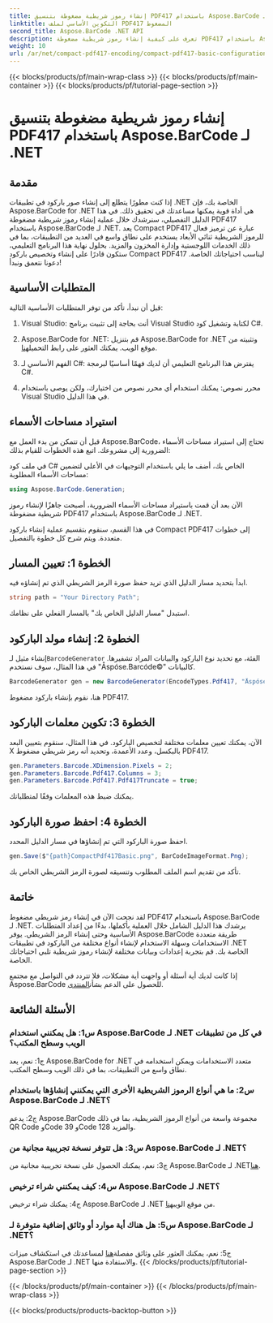 ```yaml
---
title: إنشاء رموز شريطية مضغوطة بتنسيق PDF417 باستخدام Aspose.BarCode لـ .NET
linktitle: التكوين الأساسي لملف PDF417 المضغوط
second_title: Aspose.BarCode .NET API
description: تعرف على كيفية إنشاء رموز شريطية مضغوطة PDF417 باستخدام Aspose.BarCode لـ .NET. دليل شامل يتضمن تعليمات خطوة بخطوة وأمثلة على التعليمات البرمجية.
weight: 10
url: /ar/net/compact-pdf417-encoding/compact-pdf417-basic-configuration/
---
```


{{< blocks/products/pf/main-wrap-class >}}
{{< blocks/products/pf/main-container >}}
{{< blocks/products/pf/tutorial-page-section >}}

# إنشاء رموز شريطية مضغوطة بتنسيق PDF417 باستخدام Aspose.BarCode لـ .NET

## مقدمة

إذا كنت مطورًا يتطلع إلى إنشاء صور باركود في تطبيقات .NET الخاصة بك، فإن Aspose.BarCode for .NET هي أداة قوية يمكنها مساعدتك في تحقيق ذلك. في هذا الدليل التفصيلي، سنرشدك خلال عملية إنشاء رموز شريطية مضغوطة PDF417 باستخدام Aspose.BarCode لـ .NET. يعد Compact PDF417 عبارة عن ترميز فعال للرموز الشريطية ثنائي الأبعاد يستخدم على نطاق واسع في العديد من التطبيقات، بما في ذلك الخدمات اللوجستية وإدارة المخزون والمزيد. بحلول نهاية هذا البرنامج التعليمي، ستكون قادرًا على إنشاء وتخصيص باركود Compact PDF417 ليناسب احتياجاتك الخاصة. دعونا نتعمق ونبدأ!

## المتطلبات الأساسية

قبل أن نبدأ، تأكد من توفر المتطلبات الأساسية التالية:

1. Visual Studio: أنت بحاجة إلى تثبيت برنامج Visual Studio لكتابة وتشغيل كود C#.

2.  Aspose.BarCode for .NET: قم بتنزيل Aspose.BarCode for .NET وتثبيته من موقع الويب. يمكنك العثور على رابط التحميل[هنا](https://releases.aspose.com/barcode/net/).

3. الفهم الأساسي لـ C#: يفترض هذا البرنامج التعليمي أن لديك فهمًا أساسيًا لبرمجة C#.

4. محرر نصوص: يمكنك استخدام أي محرر نصوص من اختيارك، ولكن يوصى باستخدام Visual Studio في هذا الدليل.

## استيراد مساحات الأسماء

قبل أن تتمكن من بدء العمل مع Aspose.BarCode، تحتاج إلى استيراد مساحات الأسماء الضرورية إلى مشروعك. اتبع هذه الخطوات للقيام بذلك:


في ملف كود C# الخاص بك، أضف ما يلي باستخدام التوجيهات في الأعلى لتضمين مساحات الأسماء المطلوبة:

```csharp
using Aspose.BarCode.Generation;
```

الآن بعد أن قمت باستيراد مساحات الأسماء الضرورية، أصبحت جاهزًا لإنشاء رموز شريطية مضغوطة PDF417 باستخدام Aspose.BarCode لـ .NET.

في هذا القسم، سنقوم بتقسيم عملية إنشاء باركود Compact PDF417 إلى خطوات متعددة. ويتم شرح كل خطوة بالتفصيل.

## الخطوة 1: تعيين المسار

ابدأ بتحديد مسار الدليل الذي تريد حفظ صورة الرمز الشريطي الذي تم إنشاؤه فيه.

```csharp
string path = "Your Directory Path";
```

استبدل "مسار الدليل الخاص بك" بالمسار الفعلي على نظامك.

## الخطوة 2: إنشاء مولد الباركود

 إنشاء مثيل لـ`BarcodeGenerator` الفئة، مع تحديد نوع الباركود والبيانات المراد تشفيرها. في هذا المثال، سوف نستخدم "Åspóse.Barcóde©" كالبيانات.

```csharp
BarcodeGenerator gen = new BarcodeGenerator(EncodeTypes.Pdf417, "Åspóse.Barcóde©");
```

هنا، نقوم بإنشاء باركود مضغوط PDF417.

## الخطوة 3: تكوين معلمات الباركود

الآن، يمكنك تعيين معلمات مختلفة لتخصيص الباركود. في هذا المثال، سنقوم بتعيين البعد X بالبكسل، وعدد الأعمدة، وتحديد أنه رمز شريطي مضغوط PDF417.

```csharp
gen.Parameters.Barcode.XDimension.Pixels = 2;
gen.Parameters.Barcode.Pdf417.Columns = 3;
gen.Parameters.Barcode.Pdf417.Pdf417Truncate = true;
```

يمكنك ضبط هذه المعلمات وفقًا لمتطلباتك.

## الخطوة 4: احفظ صورة الباركود

احفظ صورة الباركود التي تم إنشاؤها في مسار الدليل المحدد.

```csharp
gen.Save($"{path}CompactPdf417Basic.png", BarCodeImageFormat.Png);
```

تأكد من تقديم اسم الملف المطلوب وتنسيقه لصورة الرمز الشريطي الخاص بك.

## خاتمة

لقد نجحت الآن في إنشاء رمز شريطي مضغوط PDF417 باستخدام Aspose.BarCode لـ .NET. يرشدك هذا الدليل الشامل خلال العملية بأكملها، بدءًا من إعداد المتطلبات الأساسية وحتى إنشاء الرمز الشريطي. يوفر Aspose.BarCode طريقة متعددة الاستخدامات وسهلة الاستخدام لإنشاء أنواع مختلفة من الباركود في تطبيقات .NET الخاصة بك. قم بتجربة إعدادات وبيانات مختلفة لإنشاء رموز شريطية تلبي احتياجاتك الخاصة.

 إذا كانت لديك أية أسئلة أو واجهت أية مشكلات، فلا تتردد في التواصل مع مجتمع Aspose.BarCode للحصول على الدعم بشأن[المنتدى](https://forum.aspose.com/c/barcode/13).

## الأسئلة الشائعة

### س1: هل يمكنني استخدام Aspose.BarCode لـ .NET في كل من تطبيقات الويب وسطح المكتب؟

ج1: نعم، يعد Aspose.BarCode for .NET متعدد الاستخدامات ويمكن استخدامه في نطاق واسع من التطبيقات، بما في ذلك الويب وسطح المكتب.

### س2: ما هي أنواع الرموز الشريطية الأخرى التي يمكنني إنشاؤها باستخدام Aspose.BarCode لـ .NET؟

ج2: يدعم Aspose.BarCode مجموعة واسعة من أنواع الرموز الشريطية، بما في ذلك QR Code وCode 39 وCode 128 والمزيد.

### س3: هل تتوفر نسخة تجريبية مجانية من Aspose.BarCode لـ .NET؟

 ج3: نعم، يمكنك الحصول على نسخة تجريبية مجانية من Aspose.BarCode لـ .NET[هنا](https://releases.aspose.com/).

### س4: كيف يمكنني شراء ترخيص Aspose.BarCode لـ .NET؟

 ج4: يمكنك شراء ترخيص Aspose.BarCode لـ .NET من موقع الويب[هنا](https://purchase.aspose.com/buy).

### س5: هل هناك أية موارد أو وثائق إضافية متوفرة لـ Aspose.BarCode لـ .NET؟

 ج5: نعم، يمكنك العثور على وثائق مفصلة[هنا](https://reference.aspose.com/barcode/net/) لمساعدتك في استكشاف ميزات Aspose.BarCode لـ .NET والاستفادة منها.
{{< /blocks/products/pf/tutorial-page-section >}}

{{< /blocks/products/pf/main-container >}}
{{< /blocks/products/pf/main-wrap-class >}}

{{< blocks/products/products-backtop-button >}}
